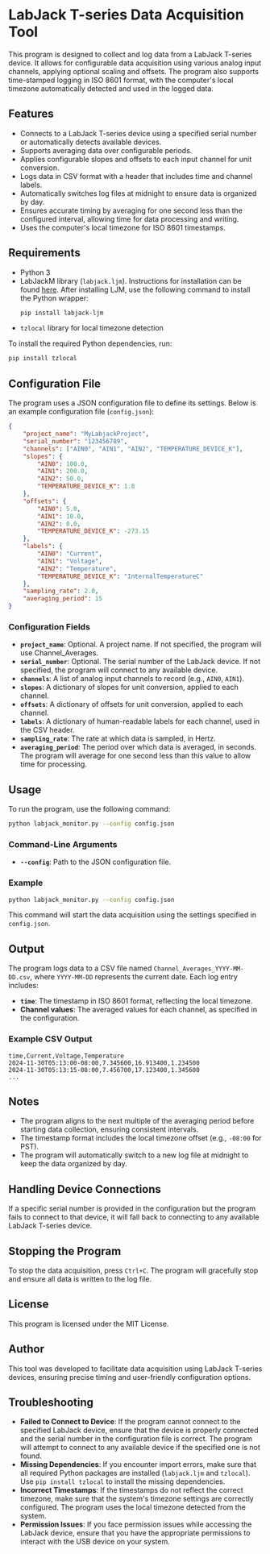 # LabJack T-series Data Acquisition Tool

This program is designed to collect and log data from a LabJack T-series device. It allows for configurable data acquisition using various analog input channels, applying optional scaling and offsets. The program also supports time-stamped logging in ISO 8601 format, with the computer's local timezone automatically detected and used in the logged data.

## Features
- Connects to a LabJack T-series device using a specified serial number or automatically detects available devices.
- Supports averaging data over configurable periods.
- Applies configurable slopes and offsets to each input channel for unit conversion.
- Logs data in CSV format with a header that includes time and channel labels.
- Automatically switches log files at midnight to ensure data is organized by day.
- Ensures accurate timing by averaging for one second less than the configured interval, allowing time for data processing and writing.
- Uses the computer's local timezone for ISO 8601 timestamps.

## Requirements
- Python 3
- LabJackM library (`labjack.ljm`). Instructions for installation can be found [here](https://support.labjack.com/docs/ljm-software-installer-downloads-t4-t7-t8-digit). After installing LJM, use the following command to install the Python wrapper:
  ```sh
  pip install labjack-ljm
  ```
- `tzlocal` library for local timezone detection

To install the required Python dependencies, run:

```sh
pip install tzlocal
```

## Configuration File
The program uses a JSON configuration file to define its settings. Below is an example configuration file (`config.json`):

```json
{
    "project_name": "MyLabjackProject",
    "serial_number": "123456789",
    "channels": ["AIN0", "AIN1", "AIN2", "TEMPERATURE_DEVICE_K"],
    "slopes": {
        "AIN0": 100.0,
        "AIN1": 200.0,
        "AIN2": 50.0,
        "TEMPERATURE_DEVICE_K": 1.0
    },
    "offsets": {
        "AIN0": 5.0,
        "AIN1": 10.0,
        "AIN2": 0.0,
        "TEMPERATURE_DEVICE_K": -273.15
    },
    "labels": {
        "AIN0": "Current",
        "AIN1": "Voltage",
        "AIN2": "Temperature",
        "TEMPERATURE_DEVICE_K": "InternalTemperatureC"
    },
    "sampling_rate": 2.0,
    "averaging_period": 15
}
```

### Configuration Fields
- **`project_name`**: Optional. A project name. If not specified, the program will use Channel_Averages.
- **`serial_number`**: Optional. The serial number of the LabJack device. If not specified, the program will connect to any available device.
- **`channels`**: A list of analog input channels to record (e.g., `AIN0`, `AIN1`).
- **`slopes`**: A dictionary of slopes for unit conversion, applied to each channel.
- **`offsets`**: A dictionary of offsets for unit conversion, applied to each channel.
- **`labels`**: A dictionary of human-readable labels for each channel, used in the CSV header.
- **`sampling_rate`**: The rate at which data is sampled, in Hertz.
- **`averaging_period`**: The period over which data is averaged, in seconds. The program will average for one second less than this value to allow time for processing.

## Usage
To run the program, use the following command:

```sh
python labjack_monitor.py --config config.json
```

### Command-Line Arguments
- **`--config`**: Path to the JSON configuration file.

### Example
```sh
python labjack_monitor.py --config config.json
```

This command will start the data acquisition using the settings specified in `config.json`.

## Output
The program logs data to a CSV file named `Channel_Averages_YYYY-MM-DD.csv`, where `YYYY-MM-DD` represents the current date. Each log entry includes:
- **`time`**: The timestamp in ISO 8601 format, reflecting the local timezone.
- **Channel values**: The averaged values for each channel, as specified in the configuration.

### Example CSV Output
```
time,Current,Voltage,Temperature
2024-11-30T05:13:00-08:00,7.345600,16.913400,1.234500
2024-11-30T05:13:15-08:00,7.456700,17.123400,1.345600
...
```

## Notes
- The program aligns to the next multiple of the averaging period before starting data collection, ensuring consistent intervals.
- The timestamp format includes the local timezone offset (e.g., `-08:00` for PST).
- The program will automatically switch to a new log file at midnight to keep the data organized by day.

## Handling Device Connections
If a specific serial number is provided in the configuration but the program fails to connect to that device, it will fall back to connecting to any available LabJack T-series device.

## Stopping the Program
To stop the data acquisition, press `Ctrl+C`. The program will gracefully stop and ensure all data is written to the log file.

## License
This program is licensed under the MIT License.

## Author
This tool was developed to facilitate data acquisition using LabJack T-series devices, ensuring precise timing and user-friendly configuration options.

## Troubleshooting
- **Failed to Connect to Device**: If the program cannot connect to the specified LabJack device, ensure that the device is properly connected and the serial number in the configuration file is correct. The program will attempt to connect to any available device if the specified one is not found.
- **Missing Dependencies**: If you encounter import errors, make sure that all required Python packages are installed (`labjack.ljm` and `tzlocal`). Use `pip install tzlocal` to install the missing dependencies.
- **Incorrect Timestamps**: If the timestamps do not reflect the correct timezone, make sure that the system's timezone settings are correctly configured. The program uses the local timezone detected from the system.
- **Permission Issues**: If you face permission issues while accessing the LabJack device, ensure that you have the appropriate permissions to interact with the USB device on your system.


